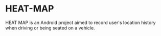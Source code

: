 # HEAT-MAP
HEAT MAP is an Android project aimed to record user's location history when driving or being seated on a vehicle.
